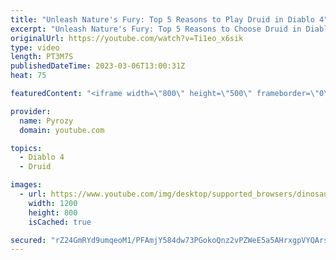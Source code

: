 ```yaml
---
title: "Unleash Nature's Fury: Top 5 Reasons to Play Druid in Diablo 4"
excerpt: "Unleash Nature's Fury: Top 5 Reasons to Choose Druid in Diablo 4 00:00 Intro 00:25 The Lore 00:54 Shapeshifting 01:25 ..."
originalUrl: https://youtube.com/watch?v=Ti1eo_x6sik
type: video
length: PT3M7S
publishedDateTime: 2023-03-06T13:00:31Z
heat: 75

featuredContent: "<iframe width=\"800\" height=\"500\" frameborder=\"0\" src=\"https://www.youtube.com/embed/Ti1eo_x6sik\" allow=\"accelerometer; autoplay; encrypted-media; gyroscope; picture-in-picture\" allowfullscreen></iframe>"

provider:
  name: Pyrozy
  domain: youtube.com

topics:
  - Diablo 4
  - Druid

images:
  - url: https://www.youtube.com/img/desktop/supported_browsers/dinosaur.png
    width: 1200
    height: 800
    isCached: true

secured: "rZ24GmRYd9umqeoM1/PFAmjY584dw73PGokoQnz2vPZWeE5a5AHrxgpVYQArsf/VnBxhAp/TV5ChHB5HWRfCaE5G66PLCKEdsvTHPmj0MYorfnccMJL1k2SAKiM92ynMN4BFER7Oc3MANs4Ay0zT5KlbJjS5BfSIcFb0AEvTKXsXvBiFNcwSNSigd2RKwXEmv1Qgbc1Vwx7Q2hnMDn5p48K2HySQU/JS8BsSXWi/40ah3zlgLzv5Zb8kLMuzT1LEZ1ffVQQZUThU+pPYIFkNASk+Ls25mMFK/bsfcRxLymJsY5HJz6MfG0pHMzUBYPH5CWSHH2coddmseW0+U5B8YxxPTPZAlKcgiR3roUFdwKeYKjxbOihK4oLjnLUhvziRMZd3B74nJCwNhmQ0chCeZ90UFvifSTVitQuNW5J1f4s=;/r/3mqaWD2DV+tYrnA+AIw=="
---
```


